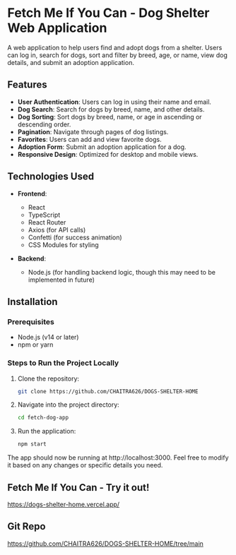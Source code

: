 # Fetch Me If You Can - Dog Shelter Web Application

A web application to help users find and adopt dogs from a shelter. Users can log in, search for dogs, sort and filter by breed, age, or name, view dog details, and submit an adoption application.

## Features

- **User Authentication**: Users can log in using their name and email.
- **Dog Search**: Search for dogs by breed, name, and other details.
- **Dog Sorting**: Sort dogs by breed, name, or age in ascending or descending order.
- **Pagination**: Navigate through pages of dog listings.
- **Favorites**: Users can add and view favorite dogs.
- **Adoption Form**: Submit an adoption application for a dog.
- **Responsive Design**: Optimized for desktop and mobile views.

## Technologies Used

- **Frontend**:
  - React
  - TypeScript
  - React Router
  - Axios (for API calls)
  - Confetti (for success animation)
  - CSS Modules for styling

- **Backend**:
  - Node.js (for handling backend logic, though this may need to be implemented in future)

## Installation

### Prerequisites

- Node.js (v14 or later)
- npm or yarn

### Steps to Run the Project Locally

1. Clone the repository:
   ```bash
   git clone https://github.com/CHAITRA626/DOGS-SHELTER-HOME

2. Navigate into the project directory:
    ```bash
    cd fetch-dog-app

3. Run the application:
    ```bash
    npm start

The app should now be running at http://localhost:3000.
Feel free to modify it based on any changes or specific details you need.

## Fetch Me If You Can - Try it out!
https://dogs-shelter-home.vercel.app/

## Git Repo
https://github.com/CHAITRA626/DOGS-SHELTER-HOME/tree/main




